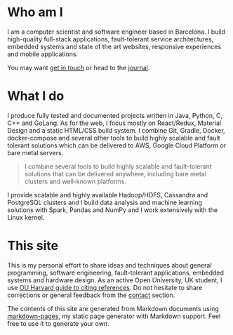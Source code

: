 # Who am I

I am a computer scientist and software engineer based in Barcelona. I build
high-quality full-stack applications, fault-tolerant service architectures,
embedded systems and state of the art websites, responsive experiences and
mobile applications.

You may want [get in touch][contact] or head to the [journal].

# What I do

I produce fully tested and documented projects written in Java, Python, C, C++
and GoLang. As for the web, I focus mostly on React/Redux, Material Design and a
static HTML/CSS build system. I combine Git, Gradle, Docker, docker-compose and
several other tools to build highly scalable and fault tolerant solutions which
can be delivered to AWS, Google Cloud Platform or bare metal servers.

> I combine several tools to build highly scalable and fault-tolerant solutions
> that can be delivered anywhere, including bare metal clusters and well-known
> platforms.

I provide scalable and highly available Hadoop/HDFS, Cassandra and PostgreSQL
clusters and I build data analysis and machine learning solutions with Spark,
Pandas and NumPy and I work extensively with the Linux kernel.

# This site

This is my personal effort to share ideas and techniques about general
programming, software engineering, fault-tolerant applications, embedded systems
and hardware design. As an active Open University, UK student, I use
[OU Harvard guide to citing references][ouh-citing-guide]. Do not hesitate to
share corrections or general feedback from the [contact] section.

The contents of this site are generated from Markdown documents using
[markdown-pages], my static page generator with Markdown support. Feel free to
use it to generate your own.

[contact]: contact.html
[journal]: journal.html
[markdown-pages]: https://github.com/marcbperez/markdown-pages
[ouh-citing-guide]: http://www.open.ac.uk/libraryservices/documents/Harvard_citation_hlp.pdf
